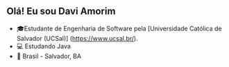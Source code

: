 ## Olá! Eu sou Davi Amorim

- 🎓Estudante de Engenharia de Software pela [Universidade Católica de Salvador (UCSal)] (https://www.ucsal.br/).
- 💻 Estudando Java
- 🌱 Brasil - Salvador, BA
